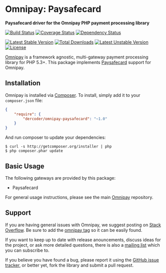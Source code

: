 # Omnipay: Paysafecard

**Paysafecard driver for the Omnipay PHP payment processing library**

[![Build Status](https://travis-ci.org/dercoder/omnipay-paysafecard.png?branch=master)](https://travis-ci.org/dercoder/omnipay-paysafecard)
[![Coverage Status](https://coveralls.io/repos/dercoder/omnipay-paysafecard/badge.svg?branch=master&service=github)](https://coveralls.io/github/dercoder/omnipay-paysafecard?branch=master)
[![Dependency Status](https://www.versioneye.com/user/projects/55e74aa7211c6b001f000619/badge.png)](https://www.versioneye.com/user/projects/55e74aa7211c6b001f000619)

[![Latest Stable Version](https://poser.pugx.org/dercoder/omnipay-paysafecard/v/stable.png)](https://packagist.org/packages/dercoder/omnipay-paysafecard)
[![Total Downloads](https://poser.pugx.org/dercoder/omnipay-paysafecard/downloads.png)](https://packagist.org/packages/dercoder/omnipay-paysafecard)
[![Latest Unstable Version](https://poser.pugx.org/dercoder/omnipay-paysafecard/v/unstable.png)](https://packagist.org/packages/dercoder/omnipay-paysafecard)
[![License](https://poser.pugx.org/dercoder/omnipay-paysafecard/license.png)](https://packagist.org/packages/dercoder/omnipay-paysafecard)

[Omnipay](https://github.com/omnipay/omnipay) is a framework agnostic, multi-gateway payment
processing library for PHP 5.3+. This package implements [Paysafecard](http://www.paysafecard.com) support for Omnipay.

## Installation

Omnipay is installed via [Composer](http://getcomposer.org/). To install, simply add it
to your `composer.json` file:

```json
{
    "require": {
        "dercoder/omnipay-paysafecard": "~1.0"
    }
}
```

And run composer to update your dependencies:

    $ curl -s http://getcomposer.org/installer | php
    $ php composer.phar update

## Basic Usage

The following gateways are provided by this package:

* Paysafecard

For general usage instructions, please see the main [Omnipay](https://github.com/omnipay/omnipay)
repository.

## Support

If you are having general issues with Omnipay, we suggest posting on
[Stack Overflow](http://stackoverflow.com/). Be sure to add the
[omnipay tag](http://stackoverflow.com/questions/tagged/omnipay) so it can be easily found.

If you want to keep up to date with release anouncements, discuss ideas for the project,
or ask more detailed questions, there is also a [mailing list](https://groups.google.com/forum/#!forum/omnipay) which
you can subscribe to.

If you believe you have found a bug, please report it using the [GitHub issue tracker](https://github.com/dercoder/omnipay-paysafecard/issues),
or better yet, fork the library and submit a pull request.